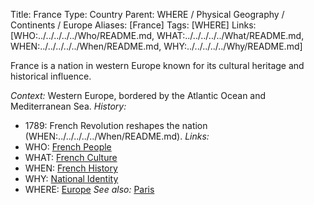 Title: France
Type: Country
Parent: WHERE / Physical Geography / Continents / Europe
Aliases: [France]
Tags: [WHERE]
Links: [WHO:../../../../../Who/README.md, WHAT:../../../../../What/README.md, WHEN:../../../../../When/README.md, WHY:../../../../../Why/README.md]

France is a nation in western Europe known for its cultural heritage and historical influence.

_Context:_ Western Europe, bordered by the Atlantic Ocean and Mediterranean Sea.
_History:_
- 1789: French Revolution reshapes the nation (WHEN:../../../../../When/README.md).
_Links:_
- WHO: [French People](../../../../../Who/)
- WHAT: [French Culture](../../../../../What/)
- WHEN: [French History](../../../../../When/)
- WHY: [National Identity](../../../../../Why/)
- WHERE: [Europe](../)
_See also:_ [Paris](Paris/)

